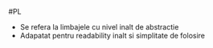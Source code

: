 #PL

- Se refera la limbajele cu nivel inalt de abstractie
- Adapatat pentru readability inalt si simplitate de folosire
